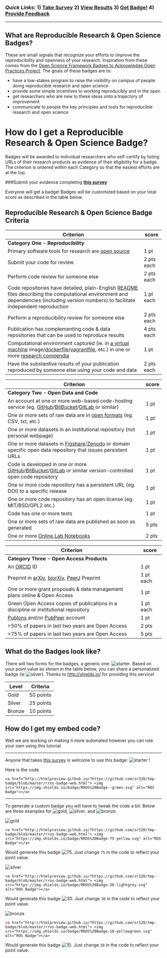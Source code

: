 
### *Quick Links*: 1) [**Take Survey**](https://docs.google.com/forms/d/1WqeQRmPi42pD-OqHxTqfA7aWqgPrkNjV8PTixA-m2sI/viewform?c=0&w=1)   2) [**View Results**](https://t.co/XGt5D8k6Hb)    3) <a href="#badge">**Get Badge!**</a> 4) [Provide Feedback](https://github.com/sr320/tmp-badge/issues/new) 

---

## What are Reproducible Research & Open Science Badges?

These are small signals that recognize your efforts to improve the reproducibility and openness of your research. Inspiration from these comes from the [Open Science Framework Badges to Acknowledge Open Practices Project](https://osf.io/tvyxz/). The goals of these badges are to:

- have a low-stakes program to raise the visibility on campus of people doing reproducible research and open science
- provide some simple incentives to working reproducibly and in the open
- get researchers who are new to these ideas onto a trajectory of improvement
- communicate to people the key principles and tools for reproducible research and open science 

# How do I get a Reproducible Research & Open Science Badge?

Badges will be awarded to individual researchers who self-certify by listing URLs of their research products as evidence of their eligibility for a badge. The criterion is ordered within each Category so that the easiest efforts are at the top.

###Submit your evidence completing **[this survey](http://goo.gl/forms/jm08DOJ2EI)** 

Everyone will get a badge! Badges will be customized based on your total score as described in the table below.


## Reproducible Research & Open Science Badge Criteria

| Criterion | score |
|-----------|-------|
|**Category One - Reproducibility** ||
Primary software tools for research are [open source](https://en.wikipedia.org/wiki/Open_source) | 1 pt
Submit your code for review | 2 pts each |
Perform code review for someone else | 2 pts each |
Code repositories have detailed, plain-English [README](http://en.wikipedia.org/wiki/README) files describing the computational environment and dependencies (including version numbers) to facilitate independent reproduction | 1 pt each
Perform a reproducibility review for someone else | 2 pts each |
Publication has complementing code & data repositories that can be used to reproduce results | 4 pts each |
Computational environment captured (ie. in [a virtual machine](http://en.wikipedia.org/wiki/Virtual_machine) image/[dockerfile](http://docs.docker.com/reference/builder/)/[vagrantfile](http://docs.vagrantup.com/v2/vagrantfile/), etc.) in one or more [research compendia](http://biostats.bepress.com/bioconductor/paper2/) | 1 pt |
Have the substantive results of your publication reproduced by someone else using your code and data | 2 pts each

| Criterion | score |
|-----------|-------|
|**Category Two - Open Data and Code** | |
An account at one or more web-based code-hosting service (eg. [GitHub](https://github.com)/[BitBucket](https://BitBucket.com)/[GitLab](https://gitlab.com) or similar) | 1 pt |
One or more sets of raw data are in [open formats](https://en.wikipedia.org/wiki/Open_format) (eg. CSV, txt, etc.) | 1 pt |
One or more datasets in an institutional repository (not personal webpage) | 1 pt |
One or more datasets in [Figshare](http://www.Figshare.com)/[Zenodo](http://www.Zenodo.org) or domain specific open data repository that issues persistent URLs | 1 pt |
Code is developed in one or more [GitHub](https://github.com)/[BitBucket](https://BitBucket.com)/[GitLab](https://gitlab.com) or similar version-controlled open code repository | 1 pt |
One or more code repository has a persistent URL (eg. DOI) to a specific release | 1 pt |
One or more code repository has an open license (eg. MIT/BSD/GPL2 etc.) | 1 pt |
Code has one or more tests | 1 pt |
One or more sets of raw data are published as soon as generated | 5 pts |
One or more [Online Lab Notebooks](https://en.wikipedia.org/wiki/Open_notebook_science) | 2 pts |


| Criterion | score |
|-----------|-------|
|**Category Three - Open Access Products** | |
An [ORCID](http://orcid.org/) ID | 1 pt |
Preprint in [arXiv](http://www.arXiv.org), [biorXiv](/http://biorxiv.org/), [PeerJ](http://www.PeerJ.com) Preprint | 1 pt each |
One or more grant proposals & data management plans online & Open Access | 1 pt |
Green Open Access copies of publications in a discipline or institutional repository | 1 pt each |
[Publons](https://publons.com/) and/or [PubPeer](http://www.pubpeer.com/) account | 1 pt |
>50% of papers in last two years are Open Access | 2 pts |
>75% of papers in last two years are Open Access | 5 pts |

## What do the Badges look like?
There will two forms for the badges, a generic one: ![starter](https://img.shields.io/badge/RROS%20Badge--green.svg). Based on your point value as 
shown in the table below, you can share a personalized badge (ie ![silver](https://img.shields.io/badge/RROS%20Badge-56-yellow.svg)).  Thanks to <http://shields.io/> for providing this service! 

| Level   | Criteria   |
|-------- |  --------- |
| Gold    | 50 points  |
| Silver  | 25 points |
| Bronze  | 10 points  |

<a name="badge"></a> 
## How do I get my embed code?
Well we are working on making it more automated however you can role your own using this tutorial. 

---
Anyone that takes [this survey](https://docs.google.com/forms/d/1WqeQRmPi42pD-OqHxTqfA7aWqgPrkNjV8PTixA-m2sI/viewform?c=0&w=1) is welcome to use this badge: ![starter](https://img.shields.io/badge/RROS%20Badge--green.svg) !  

Here is the code

```
<a href="http://htmlpreview.github.io/?https://github.com/sr320/tmp-badge/blob/master/rros-badge-web.html"> <img src="https://img.shields.io/badge/RROS%20Badge--green.svg" alt="ROS Badge"></a>
```

---


To generate a custom badge you will have to tweak the code a bit. Below are three examples for ![gold](https://img.shields.io/badge/Level-Gold-yellow.svg), ![silver](https://img.shields.io/badge/Level-Silver-lightgrey.svg), and ![bronze](https://img.shields.io/badge/Level-Bronze-yellowgreen.svg).

 ![gold](https://img.shields.io/badge/Level-Gold-yellow.svg)

```
<a href="http://htmlpreview.github.io/?https://github.com/sr320/tmp-badge/blob/master/rros-badge-web.html"> <img src="https://img.shields.io/badge/RROS%20Badge-75-yellow.svg" alt="ROS Badge"></a>
```

Would generate this badge ![75](https://img.shields.io/badge/RROS%20Badge-75-yellow.svg).  Just change `75` in the code to reflect your point value. 

 ![silver](https://img.shields.io/badge/Level-Silver-lightgrey.svg)

```
<a href="http://htmlpreview.github.io/?https://github.com/sr320/tmp-badge/blob/master/rros-badge-web.html"> <img src="https://img.shields.io/badge/RROS%20Badge-30-lightgrey.svg" alt="ROS Badge"></a>
```

Would generate this badge ![30](https://img.shields.io/badge/RROS%20Badge-30-lightgrey.svg).  Just change `30` in the code to reflect your point value. 


 ![bronze](https://img.shields.io/badge/Level-Bronze-yellowgreen.svg)

```
<a href="http://htmlpreview.github.io/?https://github.com/sr320/tmp-badge/blob/master/rros-badge-web.html"> <img src="https://img.shields.io/badge/RROS%20Badge-10-yellowgreen.svg" alt="ROS Badge"></a>
```

Would generate this badge ![10](https://img.shields.io/badge/RROS%20Badge-10-yellowgreen.svg).  Just change `10` in the code to reflect your point value. 


